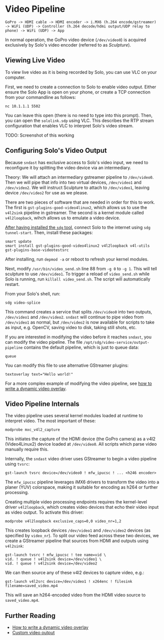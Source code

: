 # Video Pipeline

```
GoPro -> HDMI cable -> HDMI encoder -> i.MX6 (h.264 encode/gstreamer) -> WiFi (UDP) -> Controller (h.264 decode/hdmi output/UDP relay to phone) -> WiFi (UDP) -> App
```

In normal operation, the GoPro video device (`/dev/video0`) is acquired exclusively by Solo's video encoder (referred to as _Sculpture_). 

## Viewing Live Video

To view live video as it is being recorded by Solo, you can use VLC on your computer.

First, we need to create a connection to Solo to enable video output. Either ensure the Solo App is open on your phone, or create a TCP connection from your commandline as follows:

```
nc 10.1.1.1 5502
```

You can leave this open (there is no need to type into this prompt). Then, you can open the `sololink.sdp` using VLC. This describes the RTP stream configuration that enables VLC to interpret Solo's video stream.

TODO: Screenshot of this working

## Configuring Solo's Video Output

Because `sndast` has exclusive access to Solo's video input, we need to reconfigure it by splitting the video device via an intermediary.

Theory: We will attach an intermediary gstreamer pipeline to `/dev/video0`.  Then we will pipe that info into two virtual devices, `/dev/video1` and `/dev/video2`.  We will instruct Sculpture to attach to `/dev/video1`, leaving device `/dev/video2` for use as we please.

There are two pieces of software that are needed in order for this to work.  The first is `gst-plugins-good-video4linux2`, which allows us to use the `v4l2sink` pipeline in gstreamer.  The second is a kernel module called `v4l2loopback`, wihch allows us to emulate a video device. 

[After having installed the `sdg` tool](utils.html), connect Solo to the internet using `sdg tunnel-start`. Then, install these packages:

```
smart update
smart install gst-plugins-good-video4linux2 v4l2loopback v4l-utils gst-plugins-base-videotestsrc
```

After installing, run `depmod -a` or reboot to refresh your kernel modules.

Next, modify `/usr/bin/video_send.sh` line 88 from `-g 0` to `-g 1`.  This will tell sculpture to use `/dev/video1`. To trigger a reload of `video_send.sh` while Solo is running, run `killall video_send.sh`. The script will automatically restart.

From your Solo's shell, run:

```
sdg video-splice
```

This command creates a service that splits `/dev/video0` into two outputs, `/dev/video1` and `/dev/video2`. `sndast` will continue to pipe video from `/dev/video1` as normal, but `/dev/video2` is now available for scripts to take as input, e.g. OpenCV, saving video to disk, taking still shots, etc.

If you are interested in modifying the video before it reaches `sndast`, you can modify the video pipeline. The file `/opt/sdg/video-service/output-pipeline` contains the default pipeline, which is just to queue data:

```
queue
```

You can modify this file to use alternative GStreamer plugins:

```
textoverlay text="Hello world!"
```

For a more complex example of modifying the video pipeline, see [how to write a dynamic video overlay](video-overlay.html).

## Video Pipeline Internals

The video pipeline uses several kernel modules loaded at runtime to interpret video. The most important of these:

```
modprobe mxc_v4l2_capture
```

This initiates the capture of the HDMI device (the GoPro camera) as a v4l2 (Video4Linux2) device loaded at `/dev/video0`. All scripts which parse video manually require this.

Internally, the `sndast` video driver uses GStreamer to begin a video pipeline using `tvsrc`:

```
gst-launch tvsrc device=/dev/video0 ! mfw_ipucsc ! ... <h246 encoder>
```

The `mfw_ipucsc` pipeline leverages iMX6 drivers to transform the video into a planer (YUV) colorspace, making it suitable for encoding as h264 or further processing.

Creating multiple video processing endpoints requires the kernel-level driver `v4l2loopback`, which creates video devices that echo their video input as video output. To activate this driver:

```
modprobe v4l2loopback exclusive_caps=0,0 video_nr=1,2
```

This creates loopback devices `/dev/video1` and `/dev/video2` devices (as specified by `video_nr`). To split our video feed across these two devices, we create a GStreamer pipeline that sources from HDMI and outputs using `v4l2sink`:

```
gst-launch tvsrc ! mfw_ipucsc ! tee name=vid \
vid. ! queue ! v4l2sink device=/dev/video1 \
vid. ! queue ! v4l2sink device=/dev/video2
```

We can then source any of these v4l2 devices to capture video, e.g.:

```
gst-launch v4l2src device=/dev/video1 ! x264enc ! filesink filename=saved_video.mp4
```

This will save an h264-encoded video from the HDMI video source to `saved_video.mp4`.

## Further Reading

* [How to write a dynamic video overlay](video-overlay.html)
* [Custom video output](video-out.html)
